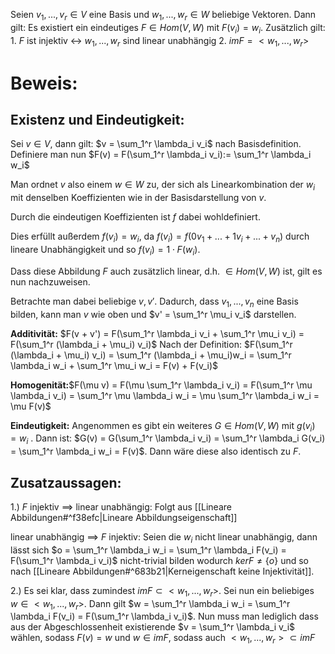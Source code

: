 Seien $v_1, ..., v_r \in V$ eine Basis und $w_1, ..., w_r \in W$ beliebige Vektoren. Dann gilt: Es existiert ein eindeutiges $F \in Hom(V, W)$ mit $F(v_i) = w_i$. Zusätzlich gilt:
	1. $F$ ist injektiv <-> $w_1, ..., w_r$ sind linear unabhängig
	2. $im F = <w_1, ..., w_r>$ 
# Beweis:
## Existenz und Eindeutigkeit:

Sei $v \in V$, dann gilt: $v = \sum_1^r \lambda_i v_i$ nach Basisdefinition.
Definiere man nun $F(v) = F(\sum_1^r \lambda_i v_i):= \sum_1^r \lambda_i w_i$

Man ordnet $v$ also einem $w \in W$ zu, der sich als Linearkombination der $w_i$ mit denselben Koeffizienten wie in der Basisdarstellung von $v$. 

Durch die eindeutigen Koeffizienten ist $f$ dabei wohldefiniert.

Dies erfüllt außerdem $f(v_i) = w_i$, da $f(v_i) = f(0 v_1 + ... + 1 v_i + ... + v_n)$ durch lineare Unabhängigkeit und so $f(v_i) = 1 \cdot F(w_i)$.

Dass diese Abbildung $F$ auch zusätzlich linear, d.h. $\in Hom(V, W)$ ist, gilt es nun nachzuweisen.

Betrachte man dabei beliebige $v, v'$. Dadurch, dass $v_1, ..., v_n$ eine Basis bilden, kann man $v$ wie oben und $v' = \sum_1^r \mu_i v_i$ darstellen. 

**Additivität:**
$F(v + v') = F(\sum_1^r \lambda_i v_i + \sum_1^r \mu_i v_i) = F(\sum_1^r (\lambda_i + \mu_i) v_i)$
Nach der Definition: $F(\sum_1^r (\lambda_i + \mu_i) v_i) = \sum_1^r (\lambda_i + \mu_i)w_i = \sum_1^r \lambda_i w_i + \sum_1^r \mu_i w_i = F(v) + F(v_i)$

**Homogenität:**$F(\mu v) = F(\mu \sum_1^r \lambda_i v_i) = F(\sum_1^r \mu \lambda_i v_i) = \sum_1^r \mu \lambda_i w_i = \mu \sum_1^r \lambda_i w_i = \mu F(v)$

**Eindeutigkeit:**
Angenommen es gibt ein weiteres $G \in Hom(V, W)$ mit $g(v_i) = w_i$ . Dann ist:
$G(v)  = G(\sum_1^r \lambda_i v_i) = \sum_1^r \lambda_i G(v_i) = \sum_1^r \lambda_i w_i = F(v)$.
Dann wäre diese also identisch zu $F$.

## Zusatzaussagen:
1.)
$F$ injektiv $\implies$ linear unabhängig:
Folgt aus [[Lineare Abbildungen#^f38efc|Lineare Abbildungseigenschaft]]

linear unabhängig $\implies$ $F$ injektiv:
Seien die $w_i$ nicht linear unabhängig, dann lässt sich 
$o = \sum_1^r \lambda_i w_i = \sum_1^r \lambda_i F(v_i) = F(\sum_1^r \lambda_i v_i)$ 
nicht-trivial bilden wodurch $ker F \neq \{ o \}$ und so nach [[Lineare Abbildungen#^683b21|Kerneigenschaft keine Injektivität]].

2.)
Es sei klar, dass zumindest $im F \subset <w_1, ..., w_r>$. Sei nun ein beliebiges $w \in <w_1, ..., w_r>$. Dann gilt $w = \sum_1^r \lambda_i w_i = \sum_1^r \lambda_i F(v_i) = F(\sum_1^r \lambda_i v_i)$. Nun muss man lediglich dass aus der Abgeschlossenheit existierende $v = \sum_1^r \lambda_i v_i$ wählen, sodass $F(v) = w$ und $w \in im F$, sodass auch $<w_1, ..., w_r> \subset im F$ 
